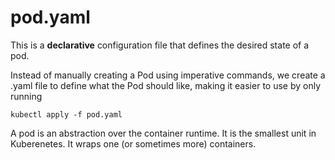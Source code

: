 # pod.yaml 

This is a **declarative** configuration file that defines the desired state of a pod.

Instead of manually creating a Pod using imperative commands, we create a .yaml file to define what the Pod should like, making it easier to use by only running

`kubectl apply -f pod.yaml`

A pod is an abstraction over the container runtime. It is the smallest unit in Kuberenetes. It wraps one (or sometimes more) containers.
